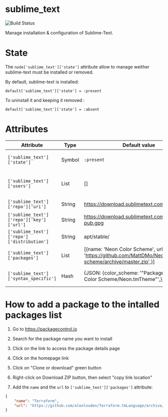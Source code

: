 # sublime_text

![Build Status](https://travis-ci.org/julienlevasseur/chef-sublime-text.svg?branch=master)

Manage installation & configuration of Sublime-Text.

# State

The `node['sublime_text']['state']` attribute allow to manage weither sublime-text must be installed or removed.

By default, sublime-text is installed:

```
default['sublime_text']['state'] = :present
```

To uninstall it and keeping it removed :

```
default['sublime_text']['state'] = :absent
```

# Attributes

| Attribute                                  | Type   | Default value                                                                                          | Description |
| ------------------------------------------ | ------ | ------------------------------------------------------------------------------------------------------ | ----------- |
| `['sublime_text']['state']`                | Symbol | `:present`                                                                                             | Sublime Text installation state |
| `['sublime_text']['users']`                | List   | []                                                                                                     | Usersfor who Sublime have to be configured |
| `['sublime_text']['repo']['uri']`          | String | https://download.sublimetext.com/                                                                      | Download URL |
| `['sublime_text']['repo']['key']['url']`   | String | https://download.sublimetext.com/sublimehq-pub.gpg                                                     | Repo key URL |
| `['sublime_text']['repo']['distribution']` | String | apt/stable/                                                                                            | Repository's distribution |
| `['sublime_text']['packages']`             | List   | [{name: 'Neon Color Scheme', url: 'https://github.com/MattDMo/Neon-color-scheme/archive/master.zip',}] | Packages to isntall |
| `['sublime_text']['syntax_specific']`      | Hash   | {JSON: {color_scheme: '"Packages/Neon Color Scheme/Neon.tmTheme"',},}                                  | Syntax specific configurations |

# How to add a package to the intalled packages list

1. Go to https://packagecontrol.io

2. Search for the package name you want to install

3. Click on the link to access the package details page

4. Click on the homepage link

5. Click on "Clone or download" green button

6. Right-click on Download ZIP button, then select "copy link location"

7. Add the `name` and the `url` to `['sublime_text']['packages']` attribute:

```json
{
    "name": "Terraform",
    "url": "https://github.com/alexlouden/Terraform.tmLanguage/archive/master.zip"
}
```
